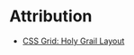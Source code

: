 # Attribution

- [CSS Grid: Holy Grail Layout](https://www.digitalocean.com/community/tutorials/css-css-grid-holy-grail-layout)